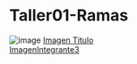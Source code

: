# Taller01-Ramas

![image](https://github.com/jaut2k02/Taller01-Ramas/assets/139190414/5e3b93e1-4bbe-46d8-b93c-6210403ab764)
[Imagen Titulo](https://raw.githubusercontent.com/jaut2k02/Taller01-Ramas/titulo/imagen.jpeg)<br>
[ImagenIntegrante3](https://github.com/jaut2k02/Taller01-Ramas/blob/3c14eab7b3175ed9784faf156fa50cb1bc6616d3/Imagen%20Integrante%203.jpeg)

